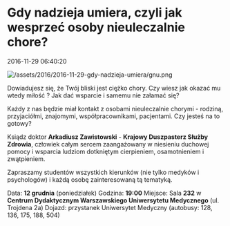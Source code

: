 <!--{{json:{"created_date":"2016-11-29 06:40:20","publish_down":"0000-00-00 00:00:00","id":"5472"}}}-->
# Gdy nadzieja umiera, czyli jak wesprzeć osoby nieuleczalnie chore?

<time>2016-11-29 06:40:20</time>



![/assets/2016/2016-11-29-gdy-nadzieja-umiera/gnu.png](gnu.png)

Dowiadujesz się, że Twój bliski jest ciężko chory. Czy wiesz jak okazać mu wtedy miłość ? Jak dać wsparcie i samemu nie załamać się? 
 
 Każdy z nas będzie miał kontakt z osobami nieuleczalnie chorymi - rodziną, przyjaciółmi, znajomymi, współpracownikami, pacjentami. Czy jesteś na to gotowy? 
 
 Ksiądz doktor **Arkadiusz Zawistowski** - **Krajowy Duszpasterz Służby Zdrowia**, człowiek całym sercem zaangażowany w niesieniu duchowej pomocy i wsparcia ludziom dotkniętym cierpieniem, osamotnieniem i zwątpieniem.
 
 Zapraszamy studentów wszystkich kierunków (nie tylko medyków i psychologów) i każdą osobę zainteresowaną tą tematyką.
 
 Data: **12 grudnia** (poniedziałek) 
 Godzina: **19:00**
 Miejsce: Sala **232** w **Centrum Dydaktycznym Warszawskiego Uniwersytetu Medycznego** (ul. Trojdena 2a)
 Dojazd: przystanek Uniwersytet Medyczny (autobusy: 128, 136, 175, 188, 504)
